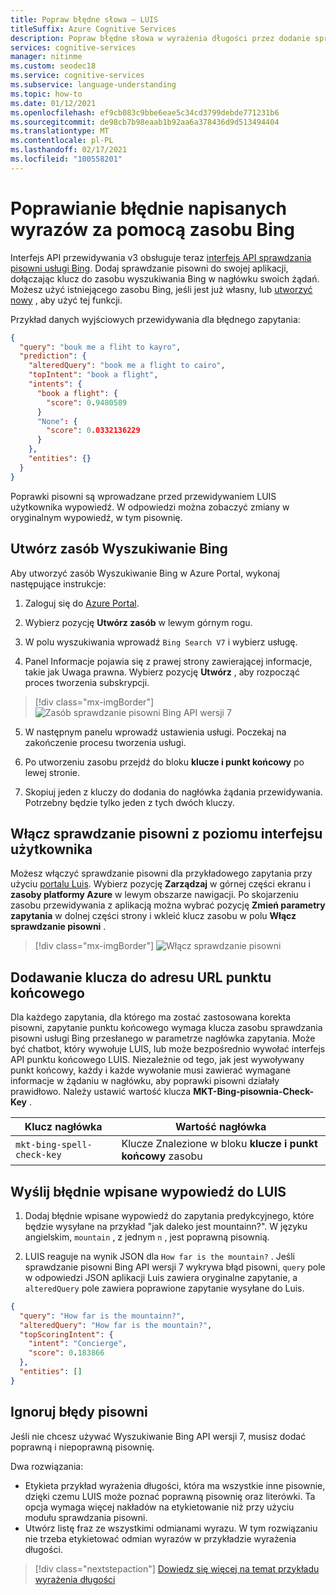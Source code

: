 ```yaml
---
title: Popraw błędne słowa — LUIS
titleSuffix: Azure Cognitive Services
description: Popraw błędne słowa w wyrażenia długości przez dodanie sprawdzanie pisowni Bing API wersji 7 do zapytań LUIS Endpoint.
services: cognitive-services
manager: nitinme
ms.custom: seodec18
ms.service: cognitive-services
ms.subservice: language-understanding
ms.topic: how-to
ms.date: 01/12/2021
ms.openlocfilehash: ef9cb083c9bbe6eae5c34cd3799debde771231b6
ms.sourcegitcommit: de98cb7b98eaab1b92aa6a378436d9d513494404
ms.translationtype: MT
ms.contentlocale: pl-PL
ms.lasthandoff: 02/17/2021
ms.locfileid: "100558201"
---
```

# <a name="correct-misspelled-words-with-bing-resource"></a>Poprawianie błędnie napisanych wyrazów za pomocą zasobu Bing

Interfejs API przewidywania v3 obsługuje teraz [interfejs API sprawdzania pisowni usługi Bing](https://docs.microsoft.com/bing/search-apis/bing-spell-check/overview). Dodaj sprawdzanie pisowni do swojej aplikacji, dołączając klucz do zasobu wyszukiwania Bing w nagłówku swoich żądań. Możesz użyć istniejącego zasobu Bing, jeśli jest już własny, lub [utworzyć nowy](https://portal.azure.com/#create/Microsoft.BingSearch) , aby użyć tej funkcji. 

Przykład danych wyjściowych przewidywania dla błędnego zapytania:

```json
{
  "query": "bouk me a fliht to kayro",
  "prediction": {
    "alteredQuery": "book me a flight to cairo",
    "topIntent": "book a flight",
    "intents": {
      "book a flight": {
        "score": 0.9480589
      }
      "None": {
        "score": 0.0332136229
      }
    },
    "entities": {}
  }
}
```

Poprawki pisowni są wprowadzane przed przewidywaniem LUIS użytkownika wypowiedź. W odpowiedzi można zobaczyć zmiany w oryginalnym wypowiedź, w tym pisownię.

## <a name="create-bing-search-resource"></a>Utwórz zasób Wyszukiwanie Bing

Aby utworzyć zasób Wyszukiwanie Bing w Azure Portal, wykonaj następujące instrukcje:

1. Zaloguj się do [Azure Portal](https://portal.azure.com).

2. Wybierz pozycję **Utwórz zasób** w lewym górnym rogu.

3. W polu wyszukiwania wprowadź `Bing Search V7` i wybierz usługę.

4. Panel Informacje pojawia się z prawej strony zawierającej informacje, takie jak Uwaga prawna. Wybierz pozycję **Utwórz** , aby rozpocząć proces tworzenia subskrypcji.

> [!div class="mx-imgBorder"]
> ![Zasób sprawdzanie pisowni Bing API wersji 7](./media/luis-tutorial-bing-spellcheck/bing-search-resource-portal.png)

5. W następnym panelu wprowadź ustawienia usługi. Poczekaj na zakończenie procesu tworzenia usługi.

6. Po utworzeniu zasobu przejdź do bloku **klucze i punkt końcowy** po lewej stronie. 

7. Skopiuj jeden z kluczy do dodania do nagłówka żądania przewidywania. Potrzebny będzie tylko jeden z tych dwóch kluczy.

<!--
## Using the key in LUIS test panel
There are two places in LUIS to use the key. The first is in the [test panel](luis-interactive-test.md#view-bing-spell-check-corrections-in-test-panel). The key isn't saved into LUIS but instead is a session variable. You need to set the key every time you want the test panel to apply the Bing Spell Check API v7 service to the utterance. See [instructions](luis-interactive-test.md#view-bing-spell-check-corrections-in-test-panel) in the test panel for setting the key.
-->
## <a name="enable-spell-check-from-ui"></a>Włącz sprawdzanie pisowni z poziomu interfejsu użytkownika 
Możesz włączyć sprawdzanie pisowni dla przykładowego zapytania przy użyciu [portalu Luis](https://www.luis.ai). Wybierz pozycję **Zarządzaj** w górnej części ekranu i **zasoby platformy Azure** w lewym obszarze nawigacji. Po skojarzeniu zasobu przewidywania z aplikacją można wybrać pozycję **Zmień parametry zapytania** w dolnej części strony i wkleić klucz zasobu w polu **Włącz sprawdzanie pisowni** .
    
   > [!div class="mx-imgBorder"]
   > ![Włącz sprawdzanie pisowni](./media/luis-tutorial-bing-spellcheck/spellcheck-query-params.png)


## <a name="adding-the-key-to-the-endpoint-url"></a>Dodawanie klucza do adresu URL punktu końcowego
Dla każdego zapytania, dla którego ma zostać zastosowana korekta pisowni, zapytanie punktu końcowego wymaga klucza zasobu sprawdzania pisowni usługi Bing przesłanego w parametrze nagłówka zapytania. Może być chatbot, który wywołuje LUIS, lub może bezpośrednio wywołać interfejs API punktu końcowego LUIS. Niezależnie od tego, jak jest wywoływany punkt końcowy, każdy i każde wywołanie musi zawierać wymagane informacje w żądaniu w nagłówku, aby poprawki pisowni działały prawidłowo. Należy ustawić wartość klucza **MKT-Bing-pisownia-Check-Key** .

|Klucz nagłówka|Wartość nagłówka|
|--|--|
|`mkt-bing-spell-check-key`|Klucze Znalezione w bloku **klucze i punkt końcowy** zasobu|

## <a name="send-misspelled-utterance-to-luis"></a>Wyślij błędnie wpisane wypowiedź do LUIS
1. Dodaj błędnie wpisane wypowiedź do zapytania predykcyjnego, które będzie wysyłane na przykład "jak daleko jest mountainn?". W języku angielskim, `mountain` , z jednym `n` , jest poprawną pisownią.

2. LUIS reaguje na wynik JSON dla `How far is the mountain?` . Jeśli sprawdzanie pisowni Bing API wersji 7 wykrywa błąd pisowni, `query` pole w odpowiedzi JSON aplikacji Luis zawiera oryginalne zapytanie, a `alteredQuery` pole zawiera poprawione zapytanie wysyłane do Luis.

```json
{
  "query": "How far is the mountainn?",
  "alteredQuery": "How far is the mountain?",
  "topScoringIntent": {
    "intent": "Concierge",
    "score": 0.183866
  },
  "entities": []
}
```

## <a name="ignore-spelling-mistakes"></a>Ignoruj błędy pisowni

Jeśli nie chcesz używać Wyszukiwanie Bing API wersji 7, musisz dodać poprawną i niepoprawną pisownię.

Dwa rozwiązania:

* Etykieta przykład wyrażenia długości, która ma wszystkie inne pisownie, dzięki czemu LUIS może poznać poprawną pisownię oraz literówki. Ta opcja wymaga więcej nakładów na etykietowanie niż przy użyciu modułu sprawdzania pisowni.
* Utwórz listę fraz ze wszystkimi odmianami wyrazu. W tym rozwiązaniu nie trzeba etykietować odmian wyrazów w przykładzie wyrażenia długości.


> [!div class="nextstepaction"]
> [Dowiedz się więcej na temat przykładu wyrażenia długości](./luis-how-to-add-entities.md)
